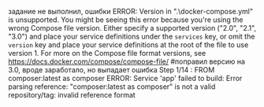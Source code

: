 задание не выполнил, ошибки ERROR: Version in ".\docker-compose.yml" is unsupported. You might be seeing this error because you're using the wrong Compose file version. Either specify a supported version ("2.0", "2.1", "3.0") and place your service definitions under the `services` key, or omit the `version` key and place your service definitions at the root of the file to use version 1.
For more on the Compose file format versions, see https://docs.docker.com/compose/compose-file/
#поправил версию на 3.0, вроде заработало, но выпадает ошибка
Step 1/14 : FROM composer:latest as composer
ERROR: Service 'app' failed to build: Error parsing reference: "composer:latest as composer" is not a valid repository/tag: invalid reference format
